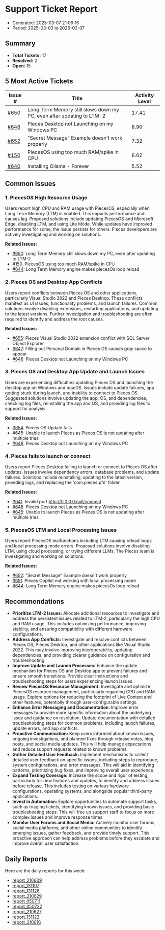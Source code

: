 # Support Ticket Report
- Generated: 2025-03-07 21:09:16
- Period: 2025-03-03 to 2025-03-07

## Summary
- **Total Tickets:** 17
- **Resolved:** 2
- **Open:** 15

## 5 Most Active Tickets
| Issue # | Title | Activity Level |
|---------|-------|----------------|
| [#650](https://github.com/pieces-app/support/issues/650) | Long Term Memory still slows down my PC, even after updating to LTM-2 | 17.41 |
| [#648](https://github.com/pieces-app/support/issues/648) | Pieces Desktop not Launching on my Windows PC | 8.90 |
| [#652](https://github.com/pieces-app/support/issues/652) | "Secret Message" Example doesn't work properly | 7.32 |
| [#150](https://github.com/pieces-app/support/issues/150) | PiecesOS using too much RAM/spike in CPU | 6.62 |
| [#640](https://github.com/pieces-app/support/issues/640) | Installing Ollama - Forever | 5.52 |

## Common Issues
### 1. PiecesOS High Resource Usage
Users report high CPU and RAM usage with PiecesOS, especially when Long Term Memory (LTM) is enabled. This impacts performance and causes lag. Proposed solutions include updating PiecesOS and Microsoft Edge, disabling LTM, and using Lite Mode. While updates have improved performance for some, the issue persists for others. Pieces developers are actively investigating and working on solutions.

**Related Issues:**
- [#650](https://github.com/pieces-app/support/issues/650): Long Term Memory still slows down my PC, even after updating to LTM-2
- [#150](https://github.com/pieces-app/support/issues/150): PiecesOS using too much RAM/spike in CPU
- [#644](https://github.com/pieces-app/support/issues/644): Long Term Memory engine makes piecesOs loop reload

### 2. Pieces OS and Desktop App Conflicts
Users report conflicts between Pieces OS and other applications, particularly Visual Studio 2022 and Pieces Desktop. These conflicts manifest as UI issues, functionality problems, and launch failures. Common solutions involve disabling extensions, restarting applications, and updating to the latest versions. Further investigation and troubleshooting are often required to identify and address the root causes.

**Related Issues:**
- [#655](https://github.com/pieces-app/support/issues/655): Pieces Visual Studio 2022 extension conflict with SQL Server Object Explorer
- [#647](https://github.com/pieces-app/support/issues/647): Filling out Personal Domain in Pieces OS causes gray space to appear
- [#648](https://github.com/pieces-app/support/issues/648): Pieces Desktop not Launching on my Windows PC

### 3. Pieces OS and Desktop App Update and Launch Issues
Users are experiencing difficulties updating Pieces OS and launching the desktop app on Windows and macOS.  Issues include update failures, app getting stuck during launch, and inability to connect to Pieces OS.  Suggested solutions involve updating the app, OS, and dependencies, checking log files, reinstalling the app and OS, and providing log files to support for analysis.

**Related Issues:**
- [#654](https://github.com/pieces-app/support/issues/654): Pieces OS Update fails
- [#645](https://github.com/pieces-app/support/issues/645): Unable to launch Pieces as Pieces OS is not updating after multiple tries
- [#648](https://github.com/pieces-app/support/issues/648): Pieces Desktop not Launching on my Windows PC

### 4. Pieces fails to launch or connect
Users report Pieces Desktop failing to launch or connect to Pieces OS after updates. Issues involve dependency errors, database problems, and update failures. Solutions include reinstalling, updating to the latest version, providing logs, and replacing the 'com.pieces.pfd' folder.

**Related Issues:**
- [#641](https://github.com/pieces-app/support/issues/641): Invalid port http://0.0.0.0:null/connect
- [#648](https://github.com/pieces-app/support/issues/648): Pieces Desktop not Launching on my Windows PC
- [#645](https://github.com/pieces-app/support/issues/645): Unable to launch Pieces as Pieces OS is not updating after multiple tries

### 5. PiecesOS LTM and Local Processing Issues
Users report PiecesOS malfunctions including LTM causing reload loops and local processing mode errors. Proposed solutions involve disabling LTM, using cloud processing, or trying different LLMs. The Pieces team is investigating and working on solutions.

**Related Issues:**
- [#652](https://github.com/pieces-app/support/issues/652): "Secret Message" Example doesn't work properly
- [#651](https://github.com/pieces-app/support/issues/651): Pieces Copilot not working with local processing mode
- [#644](https://github.com/pieces-app/support/issues/644): Long Term Memory engine makes piecesOs loop reload


## Recommendations
- **Prioritize LTM-2 Issues:** Allocate additional resources to investigate and address the persistent issues related to LTM-2, particularly the high CPU and RAM usage. This includes optimizing performance, improving stability, and ensuring compatibility with different hardware configurations.
- **Address App Conflicts:** Investigate and resolve conflicts between Pieces OS, Pieces Desktop, and other applications like Visual Studio 2022. This may involve improving interoperability, updating dependencies, and providing clearer guidance on configuration and troubleshooting.
- **Improve Update and Launch Processes:** Enhance the update mechanism for Pieces OS and Desktop app to prevent failures and ensure smooth transitions. Provide clear instructions and troubleshooting steps for users experiencing launch issues.
- **Review PiecesOS Resource Management:** Investigate and optimize PiecesOS resource management, particularly regarding CPU and RAM usage. Explore options for reducing the footprint of Live Context and other features, potentially through user-configurable settings.
- **Enhance Error Messaging and Documentation:** Improve error messages to provide more specific information about the underlying issue and guidance on resolution. Update documentation with detailed troubleshooting steps for common problems, including launch failures, update errors, and app conflicts.
- **Proactive Communication:**  Keep users informed about known issues, ongoing investigations, and planned fixes through release notes, blog posts, and social media updates. This will help manage expectations and reduce support requests related to known problems.
- **Gather Detailed User Feedback:** Implement mechanisms to collect detailed user feedback on specific issues, including steps to reproduce, system configurations, and error messages. This will aid in identifying patterns, prioritizing bug fixes, and improving overall user experience.
- **Expand Testing Coverage:** Increase the scope and rigor of testing, particularly for new features and updates, to identify and address issues before release. This includes testing on various hardware configurations, operating systems, and alongside popular third-party applications.
- **Invest in Automation:** Explore opportunities to automate support tasks, such as triaging tickets, identifying known issues, and providing basic troubleshooting steps. This will free up support staff to focus on more complex issues and improve response times.
- **Monitor User Forums and Social Media:** Actively monitor user forums, social media platforms, and other online communities to identify emerging issues, gather feedback, and provide timely support. This proactive approach can help address problems before they escalate and improve overall user satisfaction.

## Daily Reports
Here are the daily reports for this week:

- [report_210609](daily/2025-03-04/report_210609.md)
- [report_131107](daily/2025-03-04/report_131107.md)
- [report_131126](daily/2025-03-05/report_131126.md)
- [report_210629](daily/2025-03-05/report_210629.md)
- [report_050711](daily/2025-03-05/report_050711.md)
- [report_050722](daily/2025-03-06/report_050722.md)
- [report_210627](daily/2025-03-06/report_210627.md)
- [report_131122](daily/2025-03-06/report_131122.md)
- [report_210616](daily/2025-03-07/report_210616.md)
